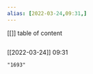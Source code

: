 ```yaml
---
alias: [2022-03-24,09:31,]
---
```

[[]]
table of content
```toc
```

[[2022-03-24]] 09:31

```query
"1693"
```